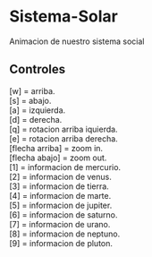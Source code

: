 # Sistema-Solar
Animacion de nuestro sistema social 

 ## Controles

[w] = arriba. <br/>
[s] = abajo. <br/>
[a] = izquierda. <br/>
[d] = derecha. <br/>
[q] = rotacion arriba iquierda. <br/>
[e] = rotacion arriba derecha. <br/>
[flecha arriba] = zoom in. <br/>
[flecha abajo] = zoom out. <br/>
[1] = informacion de mercurio. <br/>
[2] = informacion de venus. <br/>
[3] = informacion de tierra. <br/>
[4] = informacion de marte. <br/>
[5] = informacion de jupiter. <br/>
[6] = informacion de saturno. <br/>
[7] = informacion de urano. <br/>
[8] = informacion de neptuno. <br/>
[9] = informacion de pluton. <br/>
